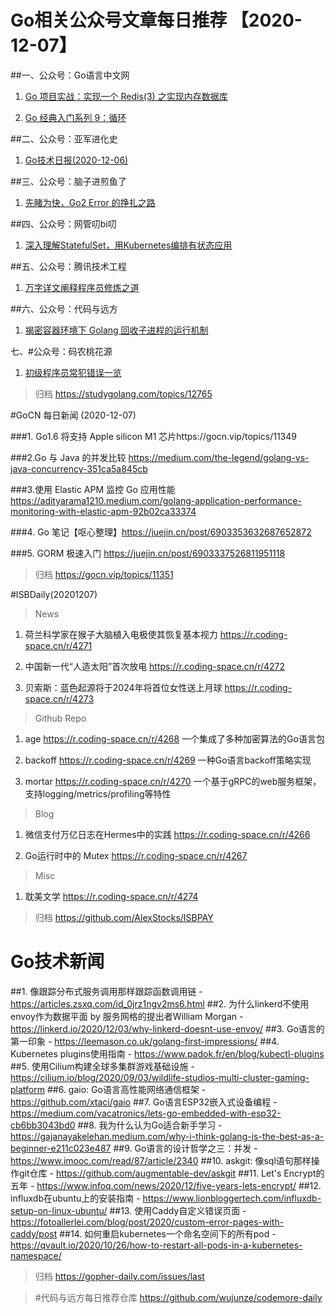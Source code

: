 # Go相关公众号文章每日推荐 【2020-12-07】

##一、公众号：Go语言中文网

1. [Go 项目实战：实现一个 Redis(3) 之实现内存数据库](https://mp.weixin.qq.com/s/Rlz_L6-HBs9EggrFANFG1g)

2. [Go 经典入门系列 9：循环](https://mp.weixin.qq.com/s/i2CSL9DVzT0t6OyoLqXepg)

##二、公众号：亚军进化史

1. [Go技术日报(2020-12-06)](https://studygolang.com/topics/12760)

##三、公众号：脑子进煎鱼了

1. [先睹为快，Go2 Error 的挣扎之路](https://mp.weixin.qq.com/s/XILveKzh07BOQnqxYDKQsA)

##四、公众号：网管叨bi叨

1. [深入理解StatefulSet，用Kubernetes编排有状态应用](https://mp.weixin.qq.com/s/y60q0-RMh8isd4u4PuLfUg)

##五、公众号：腾讯技术工程

1. [万字详文阐释程序员修炼之道](https://mp.weixin.qq.com/s/XIwfj_AdZqX_vHM4VIq9EA)

##六、公众号：代码与远方

1. [揭密容器环境下 Golang 回收子进程的运行机制](https://mp.weixin.qq.com/s/3HsqtHwWReX1S3ggP2_owg)

七、#公众号：码农桃花源

1. [初级程序员常犯错误一览](https://mp.weixin.qq.com/s/MRZZOX7cZPIJPelcuihXUw)

> 归档  https://studygolang.com/topics/12765

#GoCN 每日新闻 (2020-12-07)

###1. Go1.6 将支持 Apple silicon M1 芯片https://gocn.vip/topics/11349



###2.Go 与 Java 的并发比较 https://medium.com/the-legend/golang-vs-java-concurrency-351ca5a845cb



###3.使用 Elastic APM 监控 Go 应用性能 https://adityarama1210.medium.com/golang-application-performance-monitoring-with-elastic-apm-92b02ca33374


###4. Go 笔记【呕心整理】https://juejin.cn/post/6903353632687652872

###5. GORM 极速入门 https://juejin.cn/post/6903337526811951118

> 归档  https://gocn.vip/topics/11351





#ISBDaily(20201207)



> News

1. 荷兰科学家在猴子大脑植入电极使其恢复基本视力 https://r.coding-space.cn/r/4271

2. 中国新一代“人造太阳”首次放电 https://r.coding-space.cn/r/4272

3. 贝索斯：蓝色起源将于2024年将首位女性送上月球 https://r.coding-space.cn/r/4273



> Github Repo

1. age https://r.coding-space.cn/r/4268 一个集成了多种加密算法的Go语言包

2. backoff https://r.coding-space.cn/r/4269 一种Go语言backoff策略实现

3. mortar https://r.coding-space.cn/r/4270 一个基于gRPC的web服务框架，支持logging/metrics/profiling等特性



> Blog

1. 微信支付万亿日志在Hermes中的实践 https://r.coding-space.cn/r/4266

2. Go运行时中的 Mutex https://r.coding-space.cn/r/4267



> Misc

1. 耽美文学 https://r.coding-space.cn/r/4274



> 归档   https://github.com/AlexStocks/ISBPAY 





# Go技术新闻

##1. 像跟踪分布式服务调用那样跟踪函数调用链 - https://articles.zsxq.com/id_0jrz1ngv2ms6.html
##2. 为什么linkerd不使用envoy作为数据平面 by 服务网格的提出者William Morgan - https://linkerd.io/2020/12/03/why-linkerd-doesnt-use-envoy/
##3. Go语言的第一印象 - https://leemason.co.uk/golang-first-impressions/
##4. Kubernetes plugins使用指南 - https://www.padok.fr/en/blog/kubectl-plugins
##5. 使用Cilium构建全球多集群游戏基础设施 - https://cilium.io/blog/2020/09/03/wildlife-studios-multi-cluster-gaming-platform
##6. gaio: Go语言高性能网络通信框架 - https://github.com/xtaci/gaio
##7. Go语言ESP32嵌入式设备编程 - https://medium.com/vacatronics/lets-go-embedded-with-esp32-cb6bb3043bd0
##8. 我为什么认为Go适合新手学习 - https://gajanayakelehan.medium.com/why-i-think-golang-is-the-best-as-a-beginner-e211c023e487
##9. Go语言的设计哲学之三：并发 - https://www.imooc.com/read/87/article/2340
##10. askgit: 像sql语句那样操作git仓库 - https://github.com/augmentable-dev/askgit
##11. Let's Encrypt的五年 - https://www.infoq.com/news/2020/12/five-years-lets-encrypt/
##12. influxdb在ubuntu上的安装指南 - https://www.lionbloggertech.com/influxdb-setup-on-linux-ubuntu/
##13. 使用Caddy自定义错误页面 - https://fotoallerlei.com/blog/post/2020/custom-error-pages-with-caddy/post
##14. 如何重启kubernetes一个命名空间下的所有pod - https://qvault.io/2020/10/26/how-to-restart-all-pods-in-a-kubernetes-namespace/
> 归档 https://gopher-daily.com/issues/last


> #代码与远方每日推荐仓库  https://github.com/wujunze/codemore-daily
